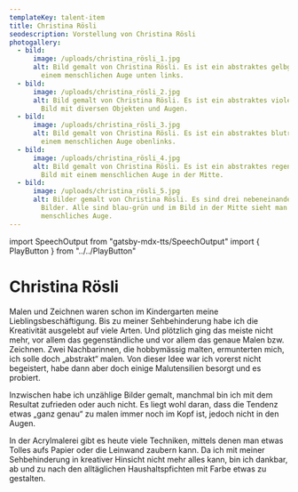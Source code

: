 ```yaml
---
templateKey: talent-item
title: Christina Rösli
seodescription: Vorstellung von Christina Rösli
photogallery:
  - bild:
      image: /uploads/christina_rösli_1.jpg
      alt: Bild gemalt von Christina Rösli. Es ist ein abstraktes gelbgrünes Bild mit
        einem menschlichen Auge unten links.
  - bild:
      image: /uploads/christina_rösli_2.jpg
      alt: Bild gemalt von Christina Rösli. Es ist ein abstraktes violett-gelb-graues
        Bild mit diversen Objekten und Augen.
  - bild:
      image: /uploads/christina_rösli_3.jpg
      alt: Bild gemalt von Christina Rösli. Es ist ein abstraktes blutrotes Bild mit
        einem menschlichen Auge obenlinks.
  - bild:
      image: /uploads/christina_rösli_4.jpg
      alt: Bild gemalt von Christina Rösli. Es ist ein abstraktes regenbogenfarbenes
        Bild mit einem menschlichen Auge in der Mitte.
  - bild:
      image: /uploads/christina_rösli_5.jpg
      alt: Bilder gemalt von Christina Rösli. Es sind drei nebeneinander aufgehängte
        Bilder. Alle sind blau-grün und im Bild in der Mitte sieht man ein
        menschliches Auge.
---
```

import SpeechOutput from "gatsby-mdx-tts/SpeechOutput"
import { PlayButton } from "../../PlayButton"

<SpeechOutput id="talent-carlos-christina-roesli" customPlayButton={PlayButton}>

# Christina Rösli

Malen und Zeichnen waren schon im Kindergarten meine Lieblingsbeschäftigung. Bis zu meiner Sehbehinderung habe ich die Kreativität ausgelebt auf viele Arten. Und plötzlich ging das meiste nicht mehr, vor allem das gegenständliche und vor allem das genaue Malen bzw. Zeichnen. Zwei Nachbarinnen, die hobbymässig malten, ermunterten mich, ich solle doch „abstrakt“ malen. Von dieser Idee war ich vorerst nicht begeistert, habe dann aber doch einige Malutensilien besorgt und es probiert.

Inzwischen habe ich unzählige Bilder gemalt, manchmal bin ich mit dem Resultat zufrieden oder auch nicht. Es liegt wohl daran, dass die Tendenz etwas „ganz genau“ zu malen immer noch im Kopf ist, jedoch nicht in den Augen. 

In der Acrylmalerei gibt es heute viele Techniken, mittels denen man etwas Tolles aufs Papier oder die Leinwand zaubern kann. Da ich mit meiner Sehbehinderung in kreativer Hinsicht nicht mehr alles kann, bin ich dankbar, ab und zu nach den alltäglichen Haushaltspfichten mit Farbe etwas zu gestalten.

</SpeechOutput>